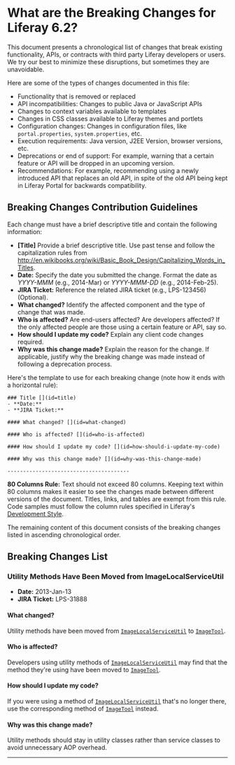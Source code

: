 # What are the Breaking Changes for Liferay 6.2? [](id=what-are-the-breaking-changes-for-liferay-6-2)

This document presents a chronological list of changes that break existing
functionality, APIs, or contracts with third party Liferay developers or users.
We try our best to minimize these disruptions, but sometimes they are
unavoidable.

Here are some of the types of changes documented in this file:

* Functionality that is removed or replaced
* API incompatibilities: Changes to public Java or JavaScript APIs
* Changes to context variables available to templates
* Changes in CSS classes available to Liferay themes and portlets
* Configuration changes: Changes in configuration files, like
 `portal.properties`, `system.properties`, etc.
* Execution requirements: Java version, J2EE Version, browser versions, etc.
* Deprecations or end of support: For example, warning that a certain
feature or API will be dropped in an upcoming version.
* Recommendations: For example, recommending using a newly introduced API that
replaces an old API, in spite of the old API being kept in Liferay Portal for
backwards compatibility.

## Breaking Changes Contribution Guidelines [](id=breaking-changes-contribution-guidelines)

Each change must have a brief descriptive title and contain the following
information:

* **[Title]** Provide a brief descriptive title. Use past tense and follow
the capitalization rules from
<http://en.wikibooks.org/wiki/Basic_Book_Design/Capitalizing_Words_in_Titles>.
* **Date:** Specify the date you submitted the change. Format the date as
*YYYY-MMM* (e.g., 2014-Mar) or *YYYY-MMM-DD* (e.g., 2014-Feb-25).
* **JIRA Ticket:** Reference the related JIRA ticket (e.g., LPS-123456)
(Optional).
* **What changed?** Identify the affected component and the type of change that
was made.
* **Who is affected?** Are end-users affected? Are developers affected? If the
only affected people are those using a certain feature or API, say so.
* **How should I update my code?** Explain any client code changes required.
* **Why was this change made?** Explain the reason for the change. If
applicable, justify why the breaking change was made instead of following a
deprecation process.

Here's the template to use for each breaking change (note how it ends with a
horizontal rule):

```
### Title [](id=title)
- **Date:**
- **JIRA Ticket:**

#### What changed? [](id=what-changed)

#### Who is affected? [](id=who-is-affected)

#### How should I update my code? [](id=how-should-i-update-my-code)

#### Why was this change made? [](id=why-was-this-change-made)

---------------------------------------
```

**80 Columns Rule:** Text should not exceed 80 columns. Keeping text within 80
columns makes it easier to see the changes made between different versions of
the document. Titles, links, and tables are exempt from this rule. Code samples
must follow the column rules specified in Liferay's
[Development Style](http://www.liferay.com/community/wiki/-/wiki/Main/Liferay+development+style).

The remaining content of this document consists of the breaking changes listed
in ascending chronological order.

## Breaking Changes List [](id=breaking-changes-list)

### Utility Methods Have Been Moved from ImageLocalServiceUtil
- **Date:** 2013-Jan-13
- **JIRA Ticket:** LPS-31888

#### What changed? [](id=what-changed-0)
Utility methods have been moved from
[`ImageLocalServiceUtil`](https://docs.liferay.com/portal/6.2/javadocs/com/liferay/portal/service/ImageLocalServiceUtil.html)
to
[`ImageTool`](https://docs.liferay.com/portal/6.2/javadocs/com/liferay/portal/kernel/image/ImageTool.html).

#### Who is affected? [](id=who-is-affected-0)
Developers using utility methods of
[`ImageLocalServiceUtil`](https://docs.liferay.com/portal/6.2/javadocs/com/liferay/portal/service/ImageLocalServiceUtil.html)
may find that the method they're using have been moved to
[`ImageTool`](https://docs.liferay.com/portal/6.2/javadocs/com/liferay/portal/kernel/image/ImageTool.html).

#### How should I update my code? [](id=how-should-i-update-my-code-0)
If you were using a method of
[`ImageLocalServiceUtil`](https://docs.liferay.com/portal/6.2/javadocs/com/liferay/portal/service/ImageLocalServiceUtil.html)
that's no longer there, use the corresponding method of
[`ImageTool`](https://docs.liferay.com/portal/6.2/javadocs/com/liferay/portal/kernel/image/ImageTool.html)
instead.

#### Why was this change made? [](id=why-was-this-change-made-0)
Utility methods should stay in utility classes rather than service classes to
avoid unnecessary AOP overhead.

---------------------------------------
